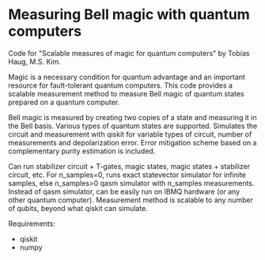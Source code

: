 # Measuring Bell magic with quantum computers

Code for "Scalable measures of magic for quantum computers" by Tobias Haug, M.S. Kim.

Magic is a necessary condition for quantum advantage and an important resource for fault-tolerant quantum computers.
This code provides a scalable measurement method to measure Bell magic of quantum states prepared on a quantum computer.

Bell magic is measured by creating two copies of a state and measuring it in the Bell basis. Various types of quantum states are supported.
Simulates the circuit and measurement with qiskit for variable types of circuit, number of measurements and depolarization error.
Error mitigation scheme based on a complementary purity estimation is included.

Can run stabilizer circuit + T-gates, magic states, magic states + stabilizer circuit, etc. 
For n_samples=0, runs exact statevector simulator for infinite samples, else n_samples>0 qasm simulator with n_samples measurements.
Instead of qasm simulator, can be easily run on IBMQ hardware (or any other quantum computer).
Measurement method is scalable to any number of qubits, beyond what qiskit can simulate.

Requirements:
- qiskit
- numpy
